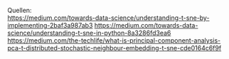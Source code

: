 Quellen:  
https://medium.com/towards-data-science/understanding-t-sne-by-implementing-2baf3a987ab3
https://medium.com/towards-data-science/understanding-t-sne-in-python-8a3286fd3ea6
https://medium.com/the-techlife/what-is-principal-component-analysis-pca-t-distributed-stochastic-neighbour-embedding-t-sne-cde0164c6f9f
